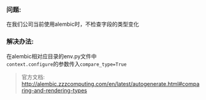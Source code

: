 ### 问题:
在我们公司当前使用alembic时，不检查字段的类型变化

### 解决办法:

在alembic相对应目录的env.py文件中  
```context.configure```的参数传入```compare_type=True```

> 官方文档:  
> http://alembic.zzzcomputing.com/en/latest/autogenerate.html#comparing-and-rendering-types
